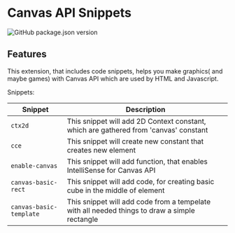 # Canvas API Snippets

![GitHub package.json version](https://img.shields.io/github/package-json/v/nikeedev/canvas-api-snippets?color=Green&label=Current%20extension%20version&style=flat-square)

## Features
This extension, that includes code snippets, helps you make graphics( and maybe games) with Canvas API which are used by HTML and Javascript. 

Snippets:

| Snippet     | Description | 
| ----------- | ----------- |
| `ctx2d`       | This snippet will add 2D Context constant, which are gathered from 'canvas' constant      |
| `cce`         | This snippet will create new constant that creates new <canvas> element        |
| `enable-canvas` | This snippet will add function, that enables IntelliSense for Canvas API        |
| `canvas-basic-rect` | This snippet will add code, for creating basic cube in the middle of <canvas> element        |
| `canvas-basic-template` | This snippet will add code from a tempelate with all needed things to draw a simple rectangle        |


